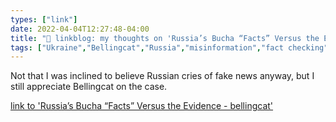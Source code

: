 ```yaml
---
types: ["link"]
date: 2022-04-04T12:27:48-04:00
title: "🔗 linkblog: my thoughts on 'Russia’s Bucha “Facts” Versus the Evidence - bellingcat'"
tags: ["Ukraine","Bellingcat","Russia","misinformation","fact checking"]
---
```

Not that I was inclined to believe Russian cries of fake news anyway, but I still appreciate Bellingcat on the case.
 
[link to 'Russia’s Bucha “Facts” Versus the Evidence - bellingcat'](https://www.bellingcat.com/news/2022/04/04/russias-bucha-facts-versus-the-evidence/)
